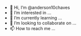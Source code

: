 - 👋 Hi, I’m @anderson10chaves
- 👀 I’m interested in ...
- 🌱 I’m currently learning ...
- 💞️ I’m looking to collaborate on ...
- 📫 How to reach me ...

<!---
anderson10chaves/anderson10chaves is a ✨ special ✨ repository because its `README.md` (this file) appears on your GitHub profile.
You can click the Preview link to take a look at your changes.
--->

